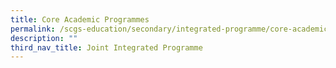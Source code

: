 ```yaml
---
title: Core Academic Programmes
permalink: /scgs-education/secondary/integrated-programme/core-academic-programme/
description: ""
third_nav_title: Joint Integrated Programme
---
```

